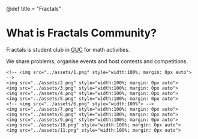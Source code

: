 @def title = "Fractals"

# What is Fractals Community?

Fractals is student club in [GUC](https://www.guc.edu.eg/) for math activities.

We share problems, organise events and host contests and competitions.

~~~
<!-- <img src="../assets/1.png" style="width:100%; margin: 0px auto"> -->
<img src="../assets/2.png" style="width:100%; margin: 0px auto">
<img src="../assets/3.png" style="width:100%; margin: 0px auto">
<img src="../assets/4.png" style="width:100%; margin: 0px auto">
<img src="../assets/5.png" style="width:100%; margin: 0px auto">
<!-- <img src="../assets/6.png" style="width:100%"> -->
<img src="../assets/7.png" style="width:100%; margin: 0px auto">
<img src="../assets/8.png" style="width:100%; margin: 0px auto">
<img src="../assets/9.png" style="width:100%; margin: 0px auto">
<img src="../assets/10.png" style="width:100%; margin: 0px auto">
<img src="../assets/11.png" style="width:100%; margin: 0px auto">
~~~
